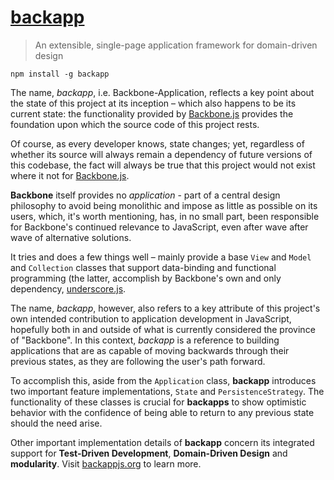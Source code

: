 [backapp](http://toomanydaves.github.io/backapp)
================================================

> An extensible, single-page application framework for domain-driven design

`npm install -g backapp`

The name, *backapp*, i.e. Backbone-Application, reflects a key point about the state of this project at its inception – which also happens to be its current state: the functionality provided by [Backbone.js](http://backbonejs.org) provides the foundation upon which the source code of this project rests.

Of course, as every developer knows, state changes; yet, regardless of whether its source will always remain a dependency of future versions of this codebase, the fact will always be true that this project would not exist where it not for [Backbone.js](http://backbonejs.org).

**Backbone** itself provides no *application* - part of a central design philosophy to avoid being monolithic and impose as little as possible on its users, which, it's worth mentioning, has, in no small part, been responsible for Backbone's continued relevance to JavaScript, even after wave after wave of alternative solutions.

It tries and does a few things well – mainly provide a base `View` and `Model` and `Collection` classes that support data-binding and functional programming (the latter, accomplish by Backbone's own and only dependency, [underscore.js](http://underscorejs.org).

The name, *backapp*, however, also refers to a key attribute of this project's own intended contribution to application development in JavaScript, hopefully both in and outside of what is currently considered the province of "Backbone". In this context, *backapp* is a reference to building applications that are as capable of moving backwards through their previous states, as they are following the user's path forward. 

To accomplish this, aside from the `Application` class, **backapp** introduces two important feature implementations, `State` and `PersistenceStrategy`. The functionality of these classes is crucial for **backapps** to show optimistic behavior with the confidence of being able to return to any previous state should the need arise. 

Other important implementation details of **backapp** concern its integrated support for **Test-Driven Development**, **Domain-Driven Design** and **modularity**. Visit [backappjs.org](http://backappjs.org) to learn more.
